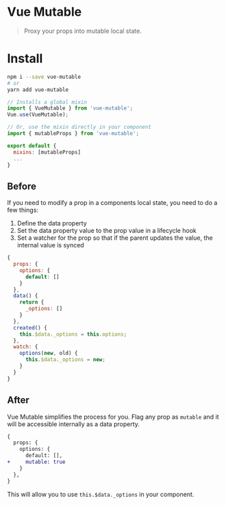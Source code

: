 # Vue Mutable

> Proxy your props into mutable local state.

# Install

```bash
npm i --save vue-mutable
# or
yarn add vue-mutable
```

```js
// Installs a global mixin
import { VueMutable } from 'vue-mutable';
Vue.use(VueMutable);

// Or, use the mixin directly in your component
import { mutableProps } from 'vue-mutable';

export default {
  mixins: [mutableProps]
  ...
}
```

## Before

If you need to modify a prop in a components local state, you need to do a few things:

1. Define the data property
2. Set the data property value to the prop value in a lifecycle hook
3. Set a watcher for the prop so that if the parent updates the value, the internal value is synced

```js
{
  props: {
    options: {
      default: []
    }
  },
  data() {
    return {
      _options: []
    }
  },
  created() {
    this.$data._options = this.options;
  },
  watch: {
    options(new, old) {
      this.$data._options = new;
    }
  }
}
```

## After

Vue Mutable simplifies the process for you. Flag any prop as `mutable` and it will be accessible internally as a data property.

```diff
{
  props: {
    options: {
      default: [],
+     mutable: true
    }
  },
}
```

This will allow you to use `this.$data._options` in your component.

